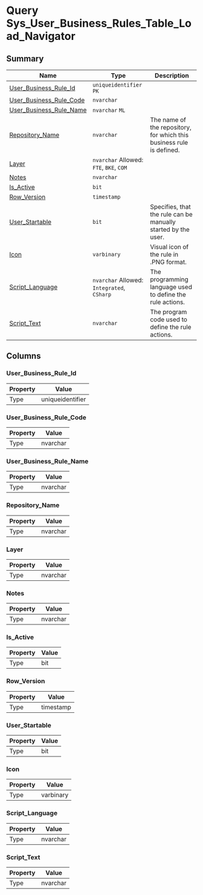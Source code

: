 # Query Sys_User_Business_Rules_Table_Load_Navigator


## Summary

| Name | Type | Description |
| - | - | --- |
|[User_Business_Rule_Id](#user_business_rule_id)|`uniqueidentifier` `PK`||
|[User_Business_Rule_Code](#user_business_rule_code)|`nvarchar` ||
|[User_Business_Rule_Name](#user_business_rule_name)|`nvarchar` `ML`||
|[Repository_Name](#repository_name)|`nvarchar` |The name of the repository, for which this business rule is defined.|
|[Layer](#layer)|`nvarchar` Allowed: `FTE`, `BKE`, `COM`||
|[Notes](#notes)|`nvarchar` ||
|[Is_Active](#is_active)|`bit` ||
|[Row_Version](#row_version)|`timestamp` ||
|[User_Startable](#user_startable)|`bit` |Specifies, that the rule can be manually started by the user.|
|[Icon](#icon)|`varbinary` |Visual icon of the rule in .PNG format.|
|[Script_Language](#script_language)|`nvarchar` Allowed: `Integrated`, `CSharp`|The programming language used to define the rule actions.|
|[Script_Text](#script_text)|`nvarchar` |The program code used to define the rule actions.|

## Columns

### User_Business_Rule_Id

| Property | Value |
| - | - |
|Type|uniqueidentifier|

### User_Business_Rule_Code

| Property | Value |
| - | - |
|Type|nvarchar|

### User_Business_Rule_Name

| Property | Value |
| - | - |
|Type|nvarchar|

### Repository_Name

| Property | Value |
| - | - |
|Type|nvarchar|

### Layer

| Property | Value |
| - | - |
|Type|nvarchar|

### Notes

| Property | Value |
| - | - |
|Type|nvarchar|

### Is_Active

| Property | Value |
| - | - |
|Type|bit|

### Row_Version

| Property | Value |
| - | - |
|Type|timestamp|

### User_Startable

| Property | Value |
| - | - |
|Type|bit|

### Icon

| Property | Value |
| - | - |
|Type|varbinary|

### Script_Language

| Property | Value |
| - | - |
|Type|nvarchar|

### Script_Text

| Property | Value |
| - | - |
|Type|nvarchar|



